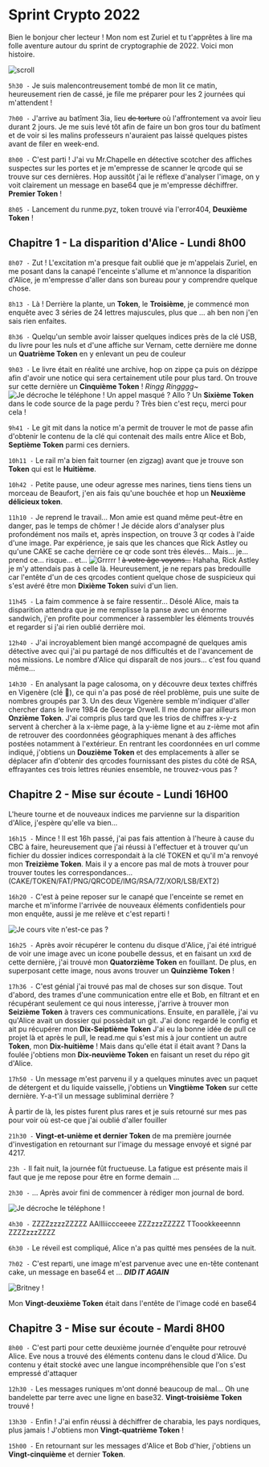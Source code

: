 
# Sprint Crypto 2022 
Bien le bonjour cher lecteur ! Mon nom est Zuriel et tu t'apprêtes à lire ma folle aventure autour du sprint de cryptographie de 2022. Voici mon histoire.

 ![scroll](https://github.githubassets.com/images/icons/emoji/unicode/1f4dc.png) 

`5h30 -` Je suis malencontreusement tombé de mon lit ce matin, heureusement rien de cassé, je file me préparer pour les 2 journées qui m'attendent ! 

`7h00 -` J'arrive au batîment 3ia, lieu ~~de torture~~ où l'affrontement va avoir lieu durant 2 jours. Je me suis levé tôt afin de faire un bon gros tour du batîment et de voir si les malins professeurs n'auraient pas laissé quelques pistes avant de filer en week-end.

`8h00 -` C'est parti ! J'ai vu Mr.Chapelle en détective scotcher des affiches suspectes sur les portes et je m'empresse de scanner le qrcode qui se trouve sur ces dernières. Hop aussitôt j'ai le réflexe d'analyser l'image, on y voit clairement un message en base64 que je m'empresse déchiffrer. **Premier Token** !
 
`8h05 -` Lancement du runme.pyz, token trouvé via l'error404, **Deuxième Token** ! 

## Chapitre 1 - La disparition d'Alice - Lundi 8h00

 `8h07 -` Zut ! L'excitation m'a presque fait oublié que je m'appelais Zuriel, en me posant dans la canapé l'enceinte s'allume et m'annonce la disparition d'Alice, je m'empresse d'aller dans son bureau pour y comprendre quelque chose.
 
  `8h13 -` Là ! Derrière la plante, un **Token**, le **Troisième**, je commencé mon enquête avec 3 séries de 24 lettres majuscules, plus que ... ah ben non j'en sais rien enfaites. 
  
  `8h36 -` Quelqu'un semble avoir laisser quelques indices près de la clé USB, du livre pour les nuls et d'une affiche sur Vernam, cette dernière me donne un **Quatrième Token** en y enlevant un peu de couleur
  
 `9h03 -` Le livre était en réalité une archive, hop on zippe ça puis on dézippe afin d'avoir une notice qui sera certainement utile pour plus tard. On trouve sur cette dernière un **Cinquième Token** !
 *Ringg Ringggg*~ 
 ![Je décroche le téléphone !](./ressources/conanphone.gif)
 Un appel masqué ? Allo ? Un **Sixième Token** dans le code source de la page perdu ? Très bien c'est reçu, merci pour cela ! 
 
  `9h41 -` Le git mit dans la notice m'a permit de trouver le mot de passe afin d'obtenir le contenu de la clé qui contenait des mails entre Alice et Bob, **Septième Token** parmi ces derniers.
  
 `10h11 -` Le rail m'a bien fait tourner (en zigzag) avant que je trouve son **Token** qui est le **Huitième**. 
 
 `10h42 -` Petite pause, une odeur agresse mes narines, tiens tiens tiens un morceau de Beaufort, j'en ais fais qu'une bouchée et hop un **Neuxième délicieux token**. 
 
 `11h10 -` Je reprend le travail... Mon amie est quand même peut-être en danger, pas le temps de chômer ! Je décide alors d'analyser plus profondément nos mails et,  après inspection, on trouve 3 qr codes à l'aide d'une image.
 Par expérience, je sais que les chances que Rick Astley ou qu'une CAKE se cache derrière ce qr code sont très élevés... Mais... je... prend ce... risque... et...
  ![Grrrrr !](./ressources/conanRickRolled.gif)
  ~~à votre âge voyons...~~ Hahaha, Rick Astley je m'y attendais pas à celle là. Heureusement, je ne repars pas bredouille car l'entête d'un de ces qrcodes contient quelque chose de suspicieux qui s'est avéré être mon **Dixième Token** suivi d'un lien.
 
 `11h45 -` La faim commence à se faire ressentir... 
 Désolé Alice, mais ta disparition attendra que je me remplisse  la panse avec un énorme sandwich, j'en profite pour commencer à rassembler les éléments trouvés et regarder si j'ai rien oublié derrière moi.

 `12h40 -` J'ai incroyablement bien mangé accompagné de quelques amis détective avec qui j'ai pu partagé de nos difficultés et de l'avancement de nos missions. Le nombre d'Alice qui disparaît de nos jours... c'est fou quand même...

 `14h30 -` En analysant la page calosoma, on y découvre deux textes chiffrés en Vigenère (clé :grapes:), ce qui n'a pas posé de réel problème, puis une suite de nombres groupés par 3. Un des deux Vigenère semble m'indiquer d'aller chercher dans le livre 1984 de George Orwell. Il me donne par ailleurs mon **Onzième Token**.
 J'ai compris plus tard que les trios de chiffres x-y-z servent à chercher à la x-ième page, à la y-ième ligne et au z-ième mot afin de retrouver des coordonnées géographiques menant à des affiches postées notamment à l'extérieur.
 En rentrant les coordonnées en url comme indiqué, j'obtiens un **Douzième Token** et des emplacements à aller se déplacer afin d'obtenir des qrcodes fournissant des pistes du côté de RSA, effrayantes ces trois lettres réunies ensemble, ne trouvez-vous pas ?



## Chapitre 2 - Mise sur écoute - Lundi 16H00
 L'heure tourne et de nouveaux indices me parvienne sur la disparition d'Alice, j'espère qu'elle va bien...

 `16h15 -` Mince ! Il est 16h passé, j'ai pas fais attention à l'heure à cause du CBC à faire, heureusement que j'ai réussi à l'effectuer et à trouver qu'un fichier du dossier indices correspondait à la clé TOKEN et qu'il m'a renvoyé mon **Treizième Token**. Mais il y a encore pas mal de mots à trouver pour trouver toutes les correspondances... (CAKE/TOKEN/FAT/PNG/QRCODE/IMG/RSA/7Z/XOR/LSB/EXT2)

 `16h20 -` C'est à peine reposer sur le canapé que l'enceinte se remet en marche et m'informe l'arrivée de nouveaux éléments confidentiels pour mon enquête, aussi je me relève et c'est reparti !

  ![Je cours vite n'est-ce pas ?](./ressources/conanFinalRush.gif)
 
 `16h25 -` Après avoir récupérer le contenu du disque d'Alice, j'ai été intrigué de voir une image avec un icone poubelle dessus, et en faisant un xxd de cette dernière, j'ai trouvé mon **Quatorzième Token** en fouillant. De plus, en superposant cette image, nous avons trouver un **Quinzième Token** !
 
 `17h36 -` C'est génial j'ai trouvé pas mal de choses sur son disque.
 Tout d'abord, des trames d'une communication entre elle et Bob, en filtrant et en récupérant seulement ce qui nous interesse, j'arrive à trouver mon **Seizième Token** à travers ces communications. 
 Ensuite, en parallèle, j'ai vu qu'Alice avait un dossier qui possèdait un git. J'ai donc regardé le config et ait pu récupérer mon **Dix-Seiptième Token** 
 J'ai eu la bonne idée de pull ce projet là et après le pull, le read.me qui s'est mis à jour contient un autre **Token**, mon **Dix-huitième** !
 Mais dans qu'elle état il était avant ? 
 Dans la foulée j'obtiens mon **Dix-neuvième Token** en faisant un reset du répo git d'Alice.

 `17h50 -` Un message m'est parvenu il y a quelques minutes avec un paquet de détergent et du liquide vaisselle, j'obtiens un **Vingtième Token** sur cette dernière. Y-a-t'il un message subliminal derrière ? 

 À partir de là, les pistes furent plus rares et je suis retourné sur mes pas pour voir où est-ce que j'ai oublié d'aller fouiller

 `21h30 -` **Vingt-et-unième et dernier Token** de ma première journée d'investigation en retournant sur l'image du message envoyé et signé par 4217.

 `23h -` Il fait nuit, la journée fût fructueuse. La fatigue est présente mais il faut que je me repose pour être en forme demain ...

 `2h30 -` ... Après avoir fini de commencer à rédiger mon journal de bord.

 ![Je décroche le téléphone !](./ressources/ConanSleeping.jpg)

`4h30 -` ZZZZzzzzZZZZZ AAllliiccceeee ZZZzzzZZZZZ TToookkeeennn ZZZZzzzZZZZ

`6h30 -` Le réveil est compliqué, Alice n'a pas quitté mes pensées de la nuit.

`7h02 -` C'est reparti, une image m'est parvenue avec une en-tête contenant cake, un message en base64 et ... ***DID IT AGAIN***

![Britney !](./ressources/britney.jpg)

Mon **Vingt-deuxième Token** était dans l'entête de l'image codé en base64

## Chapitre 3 - Mise sur écoute - Mardi 8H00

`8h00 -` C'est parti pour cette deuxième journée d'enquête pour retrouvé Alice. Eve nous a trouvé des éléments contenu dans le cloud d'Alice.
Du contenu y était stocké avec une langue incompréhensible que l'on s'est empressé d'attaquer

`12h30 -` Les messages runiques m'ont donné beaucoup de mal... Oh une bandelette par terre avec une ligne en base32. **Vingt-troisième Token** trouvé !

`13h30 -` Enfin ! J'ai enfin réussi à déchiffrer de charabia, les pays nordiques, plus jamais ! J'obtiens mon **Vingt-quatrième Token** !

`15h00 -` En retournant sur les messages d'Alice et Bob d'hier, j'obtiens un **Vingt-cinquième** et dernier **Token**.




